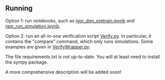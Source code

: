 ## Running

Option 1: run notebooks, such as [igor_dqn_pretrain.ipynb](/notebooks/igor_dqn_pretrain.ipynb) and [igor_run_simulation.ipynb](/notebooks/igor_run_simulation.ipynb).

Option 2: run an all-in-one verification script [Verify.py](/src/Verify.py). In particular, it contains the "compare" command, which only runs simulations. Some examples are given in [VerifyWrapper.py](/src/VerifyWrapper.py).

The file requirements.txt is not up-to-date. You will at least need to install the sympy package.

A more comprehensive description will be added soon!
